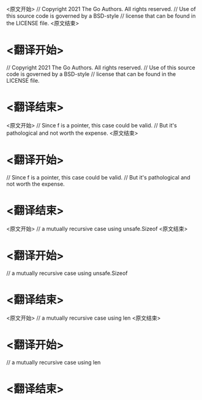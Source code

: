
<原文开始>
// Copyright 2021 The Go Authors. All rights reserved.
// Use of this source code is governed by a BSD-style
// license that can be found in the LICENSE file.
<原文结束>

# <翻译开始>
// Copyright 2021 The Go Authors. All rights reserved.
// Use of this source code is governed by a BSD-style
// license that can be found in the LICENSE file.
# <翻译结束>


<原文开始>
// Since f is a pointer, this case could be valid.
// But it's pathological and not worth the expense.
<原文结束>

# <翻译开始>
// Since f is a pointer, this case could be valid.
// But it's pathological and not worth the expense.
# <翻译结束>


<原文开始>
// a mutually recursive case using unsafe.Sizeof
<原文结束>

# <翻译开始>
// a mutually recursive case using unsafe.Sizeof
# <翻译结束>


<原文开始>
// a mutually recursive case using len
<原文结束>

# <翻译开始>
// a mutually recursive case using len
# <翻译结束>

